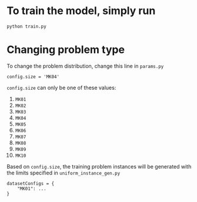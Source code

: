# To train the model, simply run

```
python train.py
```

# Changing problem type
To change the problem distribution, change this line in `params.py`

```
config.size = 'MK04'
```

`config.size` can only be one of these values:

1. `MK01`
2. `MK02`
3. `MK03`
4. `MK04`
5. `MK05`
6. `MK06`
7. `MK07`
8. `MK08`
9. `MK09`
10. `MK10`

Based on `config.size`, the training problem instances will be generated with the limits specified in `uniform_instance_gen.py`

```
datasetConfigs = {
    "MK01": ...
}
```

